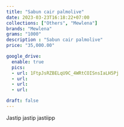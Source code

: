 ```yaml
---
title: "Sabun cair palmolive"
date: 2023-03-23T16:18:22+07:00
collections: ["Others", "Mewlena"]
brands: "Mewlena"
grams: "1000"
description : "Sabun cair palmolive"
price: "35,000.00"

google_drive:
  enable: true
  pics:
  - url: 1FtpJsRZBELqU9C_4WRtCOISnsIaLH5Pj
  - url: 
  - url: 
  - url: 

draft: false
---
```


Jastip jastip jastiipp
